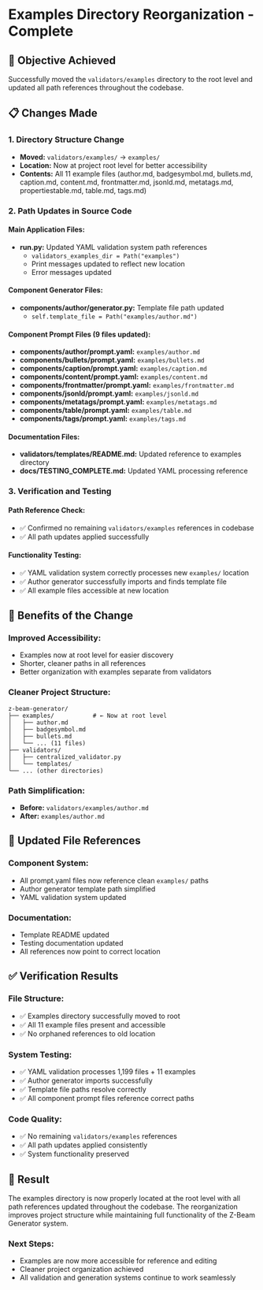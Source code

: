 # Examples Directory Reorganization - Complete

## 🎯 **Objective Achieved**
Successfully moved the `validators/examples` directory to the root level and updated all path references throughout the codebase.

## 📋 **Changes Made**

### **1. Directory Structure Change**
- **Moved:** `validators/examples/` → `examples/`
- **Location:** Now at project root level for better accessibility
- **Contents:** All 11 example files (author.md, badgesymbol.md, bullets.md, caption.md, content.md, frontmatter.md, jsonld.md, metatags.md, propertiestable.md, table.md, tags.md)

### **2. Path Updates in Source Code**

#### **Main Application Files:**
- **run.py:** Updated YAML validation system path references
  - `validators_examples_dir = Path("examples")`
  - Print messages updated to reflect new location
  - Error messages updated

#### **Component Generator Files:**
- **components/author/generator.py:** Template file path updated
  - `self.template_file = Path("examples/author.md")`

#### **Component Prompt Files (9 files updated):**
- **components/author/prompt.yaml:** `examples/author.md`
- **components/bullets/prompt.yaml:** `examples/bullets.md`
- **components/caption/prompt.yaml:** `examples/caption.md`
- **components/content/prompt.yaml:** `examples/content.md`
- **components/frontmatter/prompt.yaml:** `examples/frontmatter.md`
- **components/jsonld/prompt.yaml:** `examples/jsonld.md`
- **components/metatags/prompt.yaml:** `examples/metatags.md`
- **components/table/prompt.yaml:** `examples/table.md`
- **components/tags/prompt.yaml:** `examples/tags.md`

#### **Documentation Files:**
- **validators/templates/README.md:** Updated reference to examples directory
- **docs/TESTING_COMPLETE.md:** Updated YAML processing reference

### **3. Verification and Testing**

#### **Path Reference Check:**
- ✅ Confirmed no remaining `validators/examples` references in codebase
- ✅ All path updates applied successfully

#### **Functionality Testing:**
- ✅ YAML validation system correctly processes new `examples/` location
- ✅ Author generator successfully imports and finds template file
- ✅ All example files accessible at new location

## 🚀 **Benefits of the Change**

### **Improved Accessibility:**
- Examples now at root level for easier discovery
- Shorter, cleaner paths in all references
- Better organization with examples separate from validators

### **Cleaner Project Structure:**
```
z-beam-generator/
├── examples/           # ← Now at root level
│   ├── author.md
│   ├── badgesymbol.md
│   ├── bullets.md
│   └── ... (11 files)
├── validators/
│   ├── centralized_validator.py
│   └── templates/
└── ... (other directories)
```

### **Path Simplification:**
- **Before:** `validators/examples/author.md`
- **After:** `examples/author.md`

## 🔧 **Updated File References**

### **Component System:**
- All prompt.yaml files now reference clean `examples/` paths
- Author generator template path simplified
- YAML validation system updated

### **Documentation:**
- Template README updated
- Testing documentation updated
- All references now point to correct location

## ✅ **Verification Results**

### **File Structure:**
- ✅ Examples directory successfully moved to root
- ✅ All 11 example files present and accessible
- ✅ No orphaned references to old location

### **System Testing:**
- ✅ YAML validation processes 1,199 files + 11 examples
- ✅ Author generator imports successfully
- ✅ Template file paths resolve correctly
- ✅ All component prompt files reference correct paths

### **Code Quality:**
- ✅ No remaining `validators/examples` references
- ✅ All path updates applied consistently
- ✅ System functionality preserved

## 🎉 **Result**
The examples directory is now properly located at the root level with all path references updated throughout the codebase. The reorganization improves project structure while maintaining full functionality of the Z-Beam Generator system.

### **Next Steps:**
- Examples are now more accessible for reference and editing
- Cleaner project organization achieved
- All validation and generation systems continue to work seamlessly
